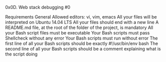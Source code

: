 0x0D. Web stack debugging #0

Requirements
General
Allowed editors: vi, vim, emacs
All your files will be interpreted on Ubuntu 14.04 LTS
All your files should end with a new line
A README.md file, at the root of the folder of the project, is mandatory
All your Bash script files must be executable
Your Bash scripts must pass Shellcheck without any error
Your Bash scripts must run without error
The first line of all your Bash scripts should be exactly #!/usr/bin/env bash
The second line of all your Bash scripts should be a comment explaining what is the script doing
